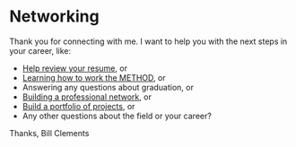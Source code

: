 # Networking

Thank you for connecting with me. 
I want to help you with the next steps in your career, like:
* [Help review your resume](Resume/Resume9Points.md), or
* [Learning how to work the METHOD](Method/CareerServicesMethod.md), or
* Answering any questions about graduation, or
* [Building a professional network](BuildingNetwork/BuildingYourNetwork.md), or
* [Build a portfolio of projects](Portfolio/BuildingPortfolioProjects), or
* Any other questions about the field or your career?
	
Thanks, Bill Clements

